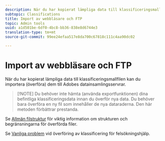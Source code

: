 ```yaml
---
description: När du har kopierat lämpliga data till klassificeringsmallfilen kan du importera (överföra) dem till Adobes datainsamlingsservrar.
subtopic: Classifications
title: Import av webbläsare och FTP
topic: Admin tools
uuid: a1d501be-6df0-4bc8-bb36-838e8d6744e3
translation-type: tm+mt
source-git-commit: 99ee24efaa517e8da700c67818c111c4aa90dc02

---
```



# Import av webbläsare och FTP

När du har kopierat lämpliga data till klassificeringsmallfilen kan du importera (överföra) dem till Adobes datainsamlingsservrar.

> [!NOTE] Du behöver inte hämta (använda exportfunktionen) dina befintliga klassificeringsdata innan du överför nya data. Du behöver bara överföra en ny fil som innehåller de nya dataraderna. Den här metoden förbättrar prestanda.

Se [Allmän filstruktur](/help/components/c-classifications2/c-classifications-importer/c-saint-data-files.md) för viktig information om strukturen och begränsningarna för överförda filer.

Se [Vanliga problem](https://helpx.adobe.com/analytics/kb/common-saint-upload-issues.html) vid överföring av klassificering för felsökningshjälp.
